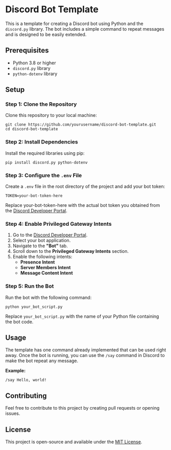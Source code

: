 # Discord Bot Template

This is a template for creating a Discord bot using Python and the `discord.py` library. The bot includes a simple command to repeat messages and is designed to be easily extended.

## Prerequisites

- Python 3.8 or higher
- `discord.py` library
- `python-dotenv` library

## Setup

### Step 1: Clone the Repository

Clone this repository to your local machine:

```shell
git clone https://github.com/yourusername/discord-bot-template.git
cd discord-bot-template
```
### Step 2: Install Dependencies

Install the required libraries using pip: 

```shell
pip install discord.py python-dotenv
```

### Step 3: Configure the `.env` File

Create a `.env` file in the root directory of the project and add your bot token:

```shell
TOKEN=your-bot-token-here
```
Replace your-bot-token-here with the actual bot token you obtained from the [Discord Developer Portal](https://discord.com/developers/applications).

### Step 4: Enable Privileged Gateway Intents

1. Go to the [Discord Developer Portal](https://discord.com/developers/applications).
2. Select your bot application.
3. Navigate to the **"Bot"** tab.
4. Scroll down to the **Privileged Gateway Intents** section.
5. Enable the following intents:
   - **Presence Intent**
   - **Server Members Intent**
   - **Message Content Intent**

### Step 5: Run the Bot

Run the bot with the following command:

```shell
python your_bot_script.py
```

Replace `your_bot_script.py` with the name of your Python file containing the bot code.

## Usage

The template has one command already implemented that can be used right away. Once the bot is running, you can use the `/say` command in Discord to make the bot repeat any message.

**Example:**

```
/say Hello, world!
```

## Contributing

Feel free to contribute to this project by creating pull requests or opening issues.

## License

This project is open-source and available under the [MIT License](LICENSE).
